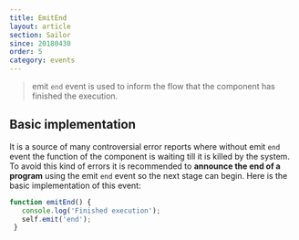 ```yaml
---
title: EmitEnd
layout: article
section: Sailor
since: 20180430
order: 5
category: events
---
```


> emit `end` event is used to inform the flow that the component has finished the execution.

## Basic implementation

It is a source of many controversial error reports where without emit `end` event the function of the component is waiting till it is killed by the system. To avoid this kind of errors it is recommended to **announce the end of a program** using the emit `end` event so the next stage can begin. Here is the basic implementation of this event:

```js
function emitEnd() {
   console.log('Finished execution');
   self.emit('end');
 }
```
